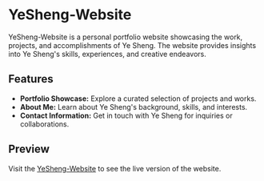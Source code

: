 # YeSheng-Website

YeSheng-Website is a personal portfolio website showcasing the work, projects, and accomplishments of Ye Sheng. The website provides insights into Ye Sheng's skills, experiences, and creative endeavors.

## Features

- **Portfolio Showcase:** Explore a curated selection of projects and works.
- **About Me:** Learn about Ye Sheng's background, skills, and interests.
- **Contact Information:** Get in touch with Ye Sheng for inquiries or collaborations.

## Preview

Visit the [YeSheng-Website](https://komiyx.github.io/YeSheng-Website/) to see the live version of the website.
